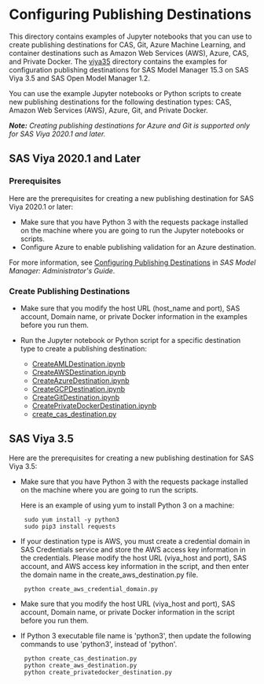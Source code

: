 # Configuring Publishing Destinations

This directory contains examples of Jupyter notebooks that you can use to create publishing destinations for CAS, Git, Azure Machine Learning, and container destinations such as Amazon Web Services (AWS), Azure, CAS, and Private Docker. 
The [viya35](./viya35) directory contains the examples for configuration publishing destinations for SAS Model Manager 15.3 on SAS Viya 3.5 and SAS Open Model Manager 1.2.

You can use the example Jupyter notebooks or Python scripts to create new publishing destinations for the following destination types: CAS, Amazon Web Services (AWS), Azure, Git, and Private Docker.

_**Note:** Creating publishing destinations for Azure and Git is supported only for SAS Viya 2020.1 and later._

## SAS Viya 2020.1 and Later


### Prerequisites

Here are the prerequisites for creating a new publishing destination for SAS Viya 2020.1 or later:

* Make sure that you have Python 3 with the requests package installed on the machine where you are going to run the Jupyter notebooks or scripts.
* Configure Azure to enable publishing validation for an Azure destination.

For more information, see [Configuring Publishing Destinations](http://documentation.sas.com/?cdcId=mdlmgrcdc&cdcVersion=default&docsetId=mdlmgrag&docsetTarget=n0x0rvwqs9lvpun16sfdqoff4tsk.htm) in _SAS Model Manager: Administrator's Guide_.
   
### Create Publishing Destinations

* Make sure that you modify the host URL (host_name and port), SAS account, Domain name, or private Docker information in the examples before you run them.

* Run the Jupyter notebook or Python script for a specific destination type to create a publishing destination:
  
  * [CreateAMLDestination.ipynb](./CreateAMLDestination.ipynb)
  * [CreateAWSDestination.ipynb](./CreateAWSDestination.ipynb)
  * [CreateAzureDestination.ipynb](./CreateAzureDestination.ipynb)
  * [CreateGCPDestination.ipynb](./CreateGCPDestination.ipynb)
  * [CreateGitDestination.ipynb](./CreateGitDestination.ipynb)
  * [CreatePrivateDockerDestination.ipynb](./CreatePrivateDockerDestination.ipynb)
  * [create_cas_destination.py](./create_cas_destination.py)


## SAS Viya 3.5

Here are the prerequisites for creating a new publishing destination for SAS Viya 3.5:

* Make sure that you have Python 3 with the requests package installed on the machine where you are going to run the scripts.

  Here is an example of using yum to install Python 3 on a machine:
  ```
   sudo yum install -y python3
   sudo pip3 install requests
   ```

* If your destination type is AWS, you must create a credential domain in SAS Credentials service and store the AWS access key information in the credentials. Please modify the host URL (viya_host and port), SAS account, and AWS access key information in the script, and then enter the domain name in the create_aws_destination.py file.
  ```
   python create_aws_credential_domain.py
  ```

* Make sure that you modify the host URL (viya_host and port), SAS account, Domain name, or private Docker information in the script before you run them.

* If Python 3 executable file name is 'python3', then update the following commands to use 'python3', instead of 'python'.
  ```
   python create_cas_destination.py
   python create_aws_destination.py
   python create_privatedocker_destination.py
  ```
